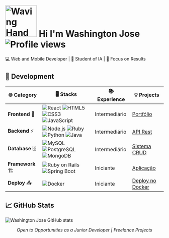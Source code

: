 # <img src="https://raw.githubusercontent.com/Tarikul-Islam-Anik/Animated-Fluent-Emojis/master/Emojis/Hand%20gestures/Waving%20Hand.png" alt="Waving Hand" width="100" height="100" /> Hi I'm Washington Jose &nbsp; &nbsp; &nbsp; ![Profile views](https://komarev.com/ghpvc/?username=washingtonjrdev&label=Views%20of%20Profile&color=important&style=for-the-badge)


💻 Web and Mobile Developer |  📖 Student of IA |  🧠 Focus on Results

## 💼 Development

|   🌐 Category  |      🖥 Stacks                                                                               | 📚 Experience | 💡 Projects
|-----------------|---------------------------------------------------------------------------------------------|-------------|---------|
|  **Frontend** 🎨  | ![React](https://img.shields.io/badge/React-61DAFB?style=for-the-badge&logo=react&logoColor=000000) ![HTML5](https://img.shields.io/badge/HTML5-61DAFB?style=for-the-badge&logo=html5&logoColor=000000) ![CSS3](https://img.shields.io/badge/CSS3-61DAFB?style=for-the-badge&logo=css3&logoColor=000000) ![JavaScript](https://img.shields.io/badge/JavaScript-61DAFB?style=for-the-badge&logo=javascript&logoColor=000000)                        | Intermediário | [Portfólio](#)|
| **Backend**   ⚡  | ![Node.js](https://img.shields.io/badge/Node.js-F7DF1E?style=for-the-badge&logo=node.js&logoColor=000000) ![Ruby](https://img.shields.io/badge/Ruby-F7DF1E?style=for-the-badge&logo=ruby&logoColor=000000) ![Python](https://img.shields.io/badge/Python-F7DF1E?style=for-the-badge&logo=python&logoColor=000000) ![Java](https://img.shields.io/badge/Java-F7DF1E?style=for-the-badge&logo=java&logoColor=000000) | Intermediário | [API Rest](#)|
| **Database** 🗄️ | ![MySQL](https://img.shields.io/badge/MySQL-4169E1?style=for-the-badge&logo=mysql&logoColor=white) ![PostgreSQL](https://img.shields.io/badge/PostgreSQL-4169E1?style=for-the-badge&logo=postgresql&logoColor=white) ![MongoDB](https://img.shields.io/badge/MongoDB-4169E1?style=for-the-badge&logo=mongodb&logoColor=white) |Intermediário | [Sistema CRUD](#)|
| **Framework** 🏗️      | ![Ruby on Rails](https://img.shields.io/badge/Ruby_on_Rails-000000?style=for-the-badge&logo=rubyonrails&logoColor=ffffff) ![Spring Boot](https://img.shields.io/badge/Spring_Boot-000000?style=for-the-badge&logo=springboot&logoColor=ffffff)        | Iniciante| [Aplicação](#)  |
| **Deploy**  📤    | ![Docker](https://img.shields.io/badge/Docker-2496ED?style=for-the-badge&logo=docker&logoColor=white) | Iniciante       |       [Deploy no Docker](#)               |




## 📈 GitHub Stats
![Washington Jose GitHub stats](https://github-readme-stats.vercel.app/api?username=washingtonjrdev&show_icons=true&theme=default)

<p align="center"><i> Open to Opportunities as a Junior Developer | Freelance Projects</i></p>
